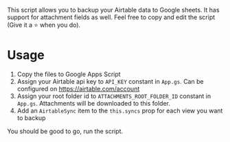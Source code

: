 This script allows you to backup your Airtable data to Google sheets. It has support for attachment fields as well.
Feel free to copy and edit the script (Give it a :star: when you do).

# Usage

1. Copy the files to Google Apps Script
2. Assign your Airtable api key to `API_KEY` constant in `App.gs`. Can be configured on https://airtable.com/account
3. Assign your root folder id to `ATTACHMENTS_ROOT_FOLDER_ID` constant in `App.gs`. Attachments will be downloaded to this folder.
4. Add an `AirtableSync` item to the `this.syncs` prop for each view you want to backup

You should be good to go, run the script.
